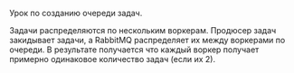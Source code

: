 Урок по созданию очереди задач.

Задачи распределяются по нескольким воркерам.
Продюсер задач закидывает задачи, а RabbitMQ распределяет их между воркерами по очереди.
В результате получается что каждый воркер получает примерно одинаковое количество задач (если их 2).